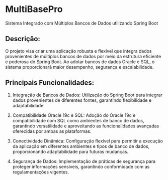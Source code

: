 # MultiBasePro

Sistema Integrado com Múltiplos Bancos de Dados utilizando Spring Boot

## Descrição:
O projeto visa criar uma aplicação robusta e flexível que integra dados provenientes de múltiplos bancos de dados por meio da estrutura eficiente e poderosa do Spring Boot. Ao adotar bancos de dados Oracle e SQL, o sistema proporcionará maior desempenho, segurança e escalabilidade.

## Principais Funcionalidades:

1. Integração de Bancos de Dados: Utilização do Spring Boot para integrar dados provenientes de diferentes fontes, garantindo flexibilidade e adaptabilidade.

2. Compatibilidade Oracle 19c e SQL: Adoção do Oracle 19c e compatibilidade com SQL como ambientes de banco de dados, garantindo versatilidade e aproveitando as funcionalidades avançadas oferecidas por ambas as plataformas.

3. Conectividade Dinâmica: Configuração flexível para permitir a execução da aplicação em diferentes ambientes e tipos de banco de dados, proporcionando adaptabilidade para futuras mudanças.

4. Segurança de Dados: Implementação de práticas de segurança para proteger informações sensíveis, garantindo conformidade com as regulamentações vigentes.
